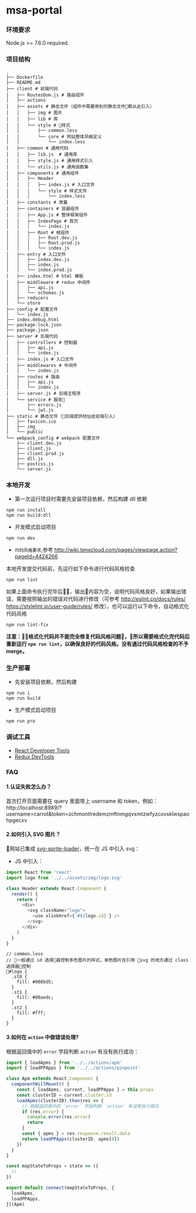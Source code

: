 # msa-portal

### 环境要求

Node.js >= 7.6.0 required.

### 项目结构
```
.
├── Dockerfile
├── README.md
├── client # 前端代码
│   ├── RoutesDom.js # 路由组件
│   ├── actions
│   ├── assets # 静态文件（组件中需要用到的静态文件都从此引入）
│   │   ├── img # 图片
│   │   ├── lib # 库
│   │   └── style # 样式
│   │       ├── common.less
│   │       └── core # 网站整体风格定义
│   │           └── index.less
│   ├── common # 通用代码
│   │   ├── lib.js  # 通用库
│   │   ├── style.js # 通用样式引入
│   │   └── utils.js # 通用函数集
│   ├── components # 通用组件
│   │   ├── Header
│   │   │   ├── index.js # 入口文件
│   │   │   └── style # 样式文件
│   │   │       └── index.less
│   ├── constants # 常量
│   ├── containers # 容器组件
│   │   ├── App.js # 整体框架组件
│   │   ├── IndexPage # 首页
│   │   │   └── index.js
│   │   ├── Root # 根组件
│   │   │   ├── Root.dev.js
│   │   │   ├── Root.prod.js
│   │   │   └── index.js
│   ├── entry # 入口文件
│   │   ├── index.dev.js
│   │   ├── index.js
│   │   └── index.prod.js
│   ├── index.html # html 模板
│   ├── middleware # redux 中间件
│   │   ├── api.js
│   │   └── schemas.js
│   ├── reducers
│   └── store
├── config # 配置文件
│   └── index.js
├── index.debug.html
├── package-lock.json
├── package.json
├── server # 后端代码
│   ├── controllers # 控制器
│   │   ├── api.js
│   │   └── index.js
│   ├── index.js # 入口文件
│   ├── middlewares # 中间件
│   │   └── index.js
│   ├── routes # 路由
│   │   ├── api.js
│   │   └── index.js
│   ├── server.js # 后端主程序
│   └── service # 服务
│       ├── errors.js
│       └── jwt.js
├── static # 静态文件（后端提供地址给前端引入）
│   ├── favicon.ico
│   ├── img
│   └── public
└── webpack_config # webpack 配置文件
    ├── client.dev.js
    ├── client.js
    ├── client.prod.js
    ├── dll.js
    ├── postcss.js
    └── server.js
```

### 本地开发
* 第一次运行项目时需要先安装项目依赖，然后构建 dll 依赖

```
npm run install
npm run build:dll
```
* 开发模式启动项目

```
npm run dev
```
* `代码风格要求`,参考 http://wiki.tenxcloud.com/pages/viewpage.action?pageId=4424266

本地开发提交代码前，先运行如下命令进行代码风格检查
```
npm run lint
```
如果上面命令执行完毕后，输出内容为空，说明代码风格良好，如果输出错误，需要按照输出的错误对代码进行修改（可参考 http://eslint.cn/docs/rules/ https://stylelint.io/user-guide/rules/ 修改），也可以运行以下命令，自动格式化代码风格
```
npm run lint-fix
```
**注意：格式化代码并不能完全修复代码风格问题，所以需要格式化完代码后重新运行 `npm run lint`，以确保良好的代码风格。没有通过代码风格检查的不予 merge。**

### 生产部署
* 先安装项目依赖，然后构建

```
npm run i
npm run build
```
* 生产模式启动项目

```
npm run pro
```

### 调试工具
* [React Developer Tools](https://chrome.google.com/webstore/detail/react-developer-tools/fmkadmapgofadopljbjfkapdkoienihi)
* [Redux DevTools](https://chrome.google.com/webstore/detail/redux-devtools/lmhkpmbekcpmknklioeibfkpmmfibljd)

### FAQ
#### 1.认证失败怎么办？

首次打开页面需要在 query 里面带上 username 和 token，例如：
http://localhost:8989/?username=carrot&token=zchmontlredemzmftnmgqvxmtzwfyzcovsklwspaohpgecxv

#### 2.如何引入 SVG 图片？

网站已集成 [svg-sprite-loader](https://github.com/kisenka/svg-sprite-loader)，统一在 JS 中引入 svg：
* JS 中引入：

```js
import React from 'react'
import logo from '../../assets/img/logo.svg'

class Header extends React.Component {
  render() {
    return (
      <div>
        <svg className="logo">
          <use xlinkHref={`#${logo.id}`} />
        </svg>
      </div>
    )
  }
}
```
```less
// common.less
// 一般通过 id 选择器控制多色图片的样式，单色图片在引用 svg 的地方通过 class 选择器控制
#logo {
  .st0 {
    fill: #008bd5;
  }
  .st1 {
    fill: #00aedc;
  }
  .st2 {
    fill: #fff;
  }
}
```

#### 3.如何在 `action` 中做错误处理?

根据返回值中的 `error` 字段判断 `action` 有没有执行成功：

```js
import { loadApms } from '../../actions/apm'
import { loadPPApps } from '../../actions/pinpoint'

class Apm extends React.Component {
  componentWillMount() {
    const { loadApms, current, loadPPApps } = this.props
    const clusterID = current.cluster.id
    loadApms(clusterID).then(res => {
      // 根据返回值中的 `error` 字段判断 `action` 有没有执行成功
      if (res.error) {
        console.error(res.error)
        return
      }
      const { apms } = res.response.result.data
      return loadPPApps(clusterID, apms[0])
    })
  }
}

const mapStateToProps = state => ({
  //
})

export default connect(mapStateToProps, {
  loadApms,
  loadPPApps,
})(Apm)
```
